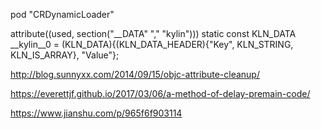 pod "CRDynamicLoader"

attribute((used, section("__DATA" "," "kylin"))) static const KLN_DATA __kylin__0 = (KLN_DATA){(KLN_DATA_HEADER){"Key", KLN_STRING, KLN_IS_ARRAY}, "Value"};


http://blog.sunnyxx.com/2014/09/15/objc-attribute-cleanup/

https://everettjf.github.io/2017/03/06/a-method-of-delay-premain-code/

https://www.jianshu.com/p/965f6f903114